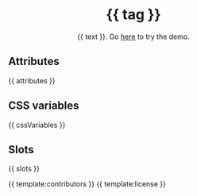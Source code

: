 <h1 align="center">{{ tag }}</h1>
<p align="center">{{ text }}. Go <a href="{{ demo }}">here</a> to try the demo.</p>

## Attributes

{{ attributes }}

## CSS variables

{{ cssVariables }}

## Slots

{{ slots }}

{{ template:contributors }}
{{ template:license }}

